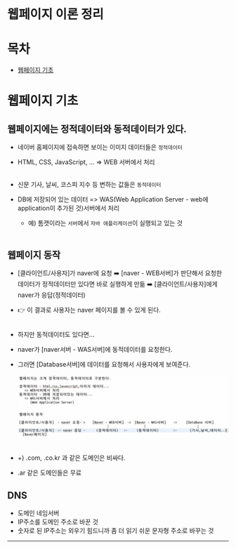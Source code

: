 # 웹페이지 이론 정리<br>
# 목차<br>
* [웹페이지 기초](#웹페이지-기초)<br>

# 웹페이지 기초
## 웹페이지에는 정적데이터와 동적데이터가 있다.

* 네이버 홈페이지에 접속하면 보이는 이미지 데이터들은 `정적데이터`
* HTML, CSS, JavaScript, ... => WEB 서버에서 처리<br><br>

* 신문 기사, 날씨, 코스피 지수 등 변하는 값들은 `동적데이터`
* DB에 저장되어 있는 데이터 => WAS(Web Application Server - web에 application이 추가된 것)서버에서 처리
    * 예) 톰캣이라는 `서버`에서 `자바 애플리케이션`이 실행되고 있는 것<br><br>
    
## 웹페이지 동작
* [클라이언트/사용자]가 naver에 요청 ➡️ [naver - WEB서버]가 판단해서 요청한 데이터가 정적데이터만 있다면 바로 실행하게 만듦 ➡️ [클라이언트/사용자]에게 naver가 응답(정적데이터)
* 👉 이 결과로 사용자는 naver 페이지를 볼 수 있게 된다.<br><br>

* 하지만 동적데이터도 있다면...
* naver가 [naver서버 - WAS서버]에 동적데이터를 요청한다.
* 그러면 [Database서버]에 데이터를 요청해서 사용자에게 보여준다.<br><br>
![webProcess](../img/webProcess.png)<br><br>

* +) .com, .co.kr 과 같은 도메인은 비싸다.
* .ar 같은 도메인들은 무료

## DNS
* 도메인 네임서버
* IP주소를 도메인 주소로 바꾼 것
* 숫자로 된 IP주소는 외우기 힘드니까 좀 더 읽기 쉬운 문자형 주소로 바꾸는 것
*********************************

